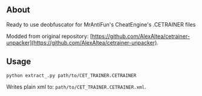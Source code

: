 ## About

Ready to use deobfuscator for MrAntiFun's CheatEngine's .CETRAINER files

Modded from original repository: [https://github.com/AlexAltea/cetrainer-unpacker](https://github.com/AlexAltea/cetrainer-unpacker).


## Usage

```
python extract_.py path/to/CET_TRAINER.CETRAINER
```

Writes plain xml to: `path/to/CET_TRAINER.CETRAINER.xml`.
